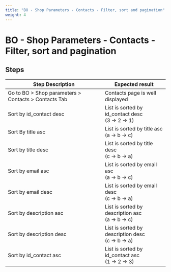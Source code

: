 ```yaml
---
title: "BO - Shop Parameters - Contacts - Filter, sort and pagination"
weight: 4
---
```


# BO - Shop Parameters - Contacts - Filter, sort and pagination
## Steps
| Step Description | Expected result |
| ----- | ----- |
| Go to BO > Shop parameters > Contacts > Contacts Tab | Contacts page is well displayed |
| Sort by id_contact desc | List is sorted by id_contact desc<br>(3 -> 2 -> 1) |
| Sort By title asc | List is sorted by title asc<br>(a -> b -> c) |
| Sort by title desc | List is sorted by title desc<br>(c -> b -> a) |
| Sort by email asc | List is sorted by email asc<br>(a -> b -> c) |
| Sort by email desc | List is sorted by email desc<br>(c -> b -> a) |
| Sort by description asc | List is sorted by description asc<br>(a -> b -> c) |
| Sort by description desc | List is sorted by description desc<br>(c -> b -> a) |
| Sort by id_contact asc | List is sorted by id_contact asc<br>(1 -> 2 -> 3) |

